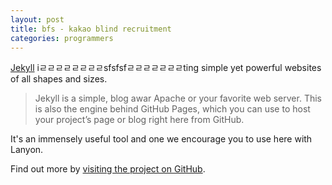 ```yaml
---
layout: post
title: bfs - kakao blind recruitment
categories: programmers
---
```


[Jekyll](https://jekyllrb.com) iㄹㄹㄹㄹㄹㄹㄹㄹsfsfsfㄹㄹㄹㄹㄹㄹㄹting simple yet powerful websites of all shapes and sizes.

  > Jekyll is a simple, blog awar Apache or your favorite web server. This is also the engine behind GitHub Pages, which you can use to host your project’s page or blog right here from GitHub.

It's an immensely useful tool and one we encourage you to use here with Lanyon.

Find out more by [visiting the project on GitHub](https://github.com/mojombo/jekyll).
